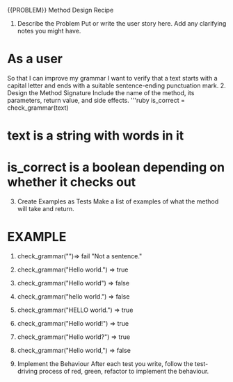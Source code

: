 {{PROBLEM}} Method Design Recipe

1. Describe the Problem
   Put or write the user story here. Add any clarifying notes you might have.

# As a user

So that I can improve my grammar
I want to verify that a text starts with a capital letter and ends with a suitable sentence-ending punctuation mark. 2. Design the Method Signature
Include the name of the method, its parameters, return value, and side effects.
'''ruby
is_correct = check_grammar(text)

# text is a string with words in it

# is_correct is a boolean depending on whether it checks out

3. Create Examples as Tests
   Make a list of examples of what the method will take and return.

# EXAMPLE

1.  check_grammar("")=> fail "Not a sentence."
2.  check_grammar("Hello world.") => true
3.  check_grammar("Hello world") => false
4.  check_grammar("hello world.") => false
5.  check_grammar("HELLO world.") => true
6.  check_grammar("Hello world!") => true
7.  check_grammar("Hello world?") => true
8.  check_grammar("Hello world,") => false

9.  Implement the Behaviour
    After each test you write, follow the test-driving process of red, green, refactor to implement the behaviour.

